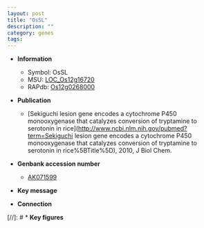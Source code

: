 ```yaml
---
layout: post
title: "OsSL"
description: ""
category: genes
tags: 
---
```


* **Information**  
    + Symbol: OsSL  
    + MSU: [LOC_Os12g16720](http://rice.plantbiology.msu.edu/cgi-bin/ORF_infopage.cgi?orf=LOC_Os12g16720)  
    + RAPdb: [Os12g0268000](http://rapdb.dna.affrc.go.jp/viewer/gbrowse_details/irgsp1?name=Os12g0268000)  

* **Publication**  
    + [Sekiguchi lesion gene encodes a cytochrome P450 monooxygenase that catalyzes conversion of tryptamine to serotonin in rice](http://www.ncbi.nlm.nih.gov/pubmed?term=Sekiguchi lesion gene encodes a cytochrome P450 monooxygenase that catalyzes conversion of tryptamine to serotonin in rice%5BTitle%5D), 2010, J Biol Chem.

* **Genbank accession number**  
    + [AK071599](http://www.ncbi.nlm.nih.gov/nuccore/AK071599)

* **Key message**  

* **Connection**  

[//]: # * **Key figures**  


